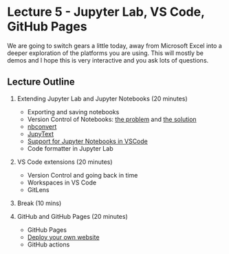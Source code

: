 # Lecture 5 - Jupyter Lab, VS Code, GitHub Pages 

We are going to switch gears a little today, away from Microsoft Excel into a deeper exploration of the platforms you are using.
This will mostly be demos and I hope this is very interactive and you ask lots of questions.

## Lecture Outline

1. Extending Jupyter Lab and Jupyter Notebooks (20 minutes)
    - Exporting and saving notebooks
    - Version Control of Notebooks: [the problem](https://nextjournal.com/schmudde/how-to-version-control-jupyter) and [the solution](https://towardsdatascience.com/version-control-with-jupyter-notebook-b9630bc5996e)
    - [nbconvert](https://nbconvert.readthedocs.io/en/latest/)
    - [JupyText](https://jupytext.readthedocs.io/en/latest/introduction.html)
    - [Support for Jupyter Notebooks in VSCode](https://code.visualstudio.com/docs/python/jupyter-support)
    - Code formatter in Jupyter Lab

2. VS Code extensions (20 minutes)
    - Version Control and going back in time
    - Workspaces in VS Code
    - GitLens

3. Break (10 mins)

4. GitHub and GitHub Pages (20 minutes)

    - GitHub Pages
    - [Deploy your own website](https://github.com/firasm/hugo_template)
    - GitHub actions